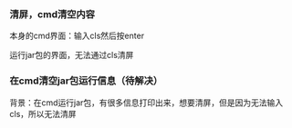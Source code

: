 
### 清屏，cmd清空内容

本身的cmd界面：输入cls然后按enter

运行jar包的界面，无法通过cls清屏

### 在cmd清空jar包运行信息（待解决）

背景：在cmd运行jar包，有很多信息打印出来，想要清屏，但是因为无法输入cls，所以无法清屏
